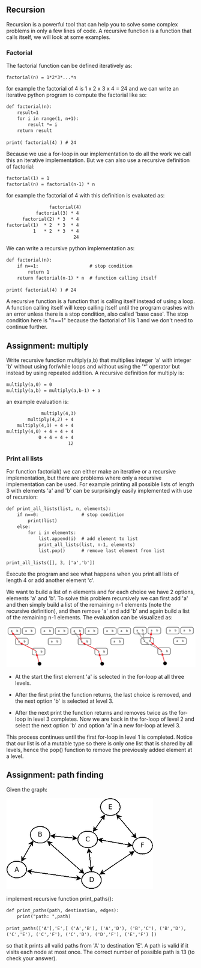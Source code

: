 ## Recursion

Recursion is a powerful tool that can help you to solve some complex
problems in only a few lines of code. A recursive function is a
function that calls itself, we will look at some examples.

### Factorial

The factorial function can be defined iteratively as:

    factorial(n) = 1*2*3*...*n

for example the factorial of 4 is 1 x 2 x 3 x 4 = 24 and we can write
an iterative python program to compute the factorial like so:

    def factorial(n):
        result=1
        for i in range(1, n+1):
            result *= i
        return result
        
    print( factorial(4) ) # 24

Because we use a for-loop in our implementation to do all the work we
call this an iterative implementation. But we can also use a recursive
definition of factorial:

    factorial(1) = 1
    factorial(n) = factorial(n-1) * n

for example the factorial of 4 with this definition is evaluated as:

                    factorial(4)
               factorial(3) * 4
          factorial(2) * 3  * 4
    factorial(1)  * 2  * 3  * 4
              1   * 2  * 3  * 4
                             24

We can write a recursive python implementation as:

    def factorial(n):
        if n==1:                   # stop condition
            return 1
        return factorial(n-1) * n  # function calling itself
        
    print( factorial(4) ) # 24

A recursive function is a function that is calling itself instead of
using a loop. A function calling itself will keep calling itself until
the program crashes with an error unless there is a stop condition,
also called 'base case'. The stop condition here is "n==1" because the
factorial of 1 is 1 and we don't need to continue further.

## Assignment: multiply

Write recursive function multiply(a,b) that multiplies integer 'a'
with integer 'b' without using for/while loops and without using the
'*' operator but instead by using repeated addition. A recursive
definition for multiply is:

    multiply(a,0) = 0
    multiply(a,b) = multiply(a,b-1) + a

an example evaluation is:

                 multiply(4,3)
            multiply(4,2) + 4
        multiply(4,1) + 4 + 4
    multiply(4,0) + 4 + 4 + 4
                0 + 4 + 4 + 4
                           12

### Print all lists

For function factorial() we can either make an iterative or a
recursive implementation, but there are problems where only a
recursive implementation can be used. For example printing all
possible lists of length 3 with elements 'a' and 'b' can be
surprisingly easily implemented with use of recursion:

    def print_all_lists(list, n, elements):
        if n==0:                # stop condition
            print(list)
        else:
            for i in elements:
                list.append(i)  # add element to list
                print_all_lists(list, n-1, elements)
                list.pop()      # remove last element from list
    
    print_all_lists([], 3, ['a','b'])

Execute the program and see what happens when you print all lists of
length 4 or add another element 'c'.

We want to build a list of n elements and for each choice we have 2
options, elements 'a' and 'b'. To solve this problem recursively we
can first add 'a' and then simply build a list of the remaining n-1
elements (note the recursive definition), and then remove 'a' and add
'b' and again build a list of the remaining n-1 elements. The
evaluation can be visualized as:

![](recursive_list.png)

- At the start the first element 'a' is selected in the for-loop at
all three levels.

- After the first print the function returns, the last choice is
removed, and the next option 'b' is selected at level 3.

- After the next print the function returns and removes twice as the
for-loop in level 3 completes. Now we are back in the for-loop of
level 2 and select the next option 'b' and option 'a' in a new
for-loop at level 3.

This process continues until the first for-loop in level 1 is
completed. Notice that our list is of a mutable type so there is only
one list that is shared by all levels, hence the pop() function to
remove the previously added element at a level.

## Assignment: path finding

Given the graph:

![](graph.png)

implement recursive function print_paths():

    def print_paths(path, destination, edges):
        print("path: ",path)

    print_paths(['A'],'E',[ ('A','B'), ('A','D'), ('B','C'), ('B','D'), ('C','E'), ('C','F'), ('C','D'), ('D','F'), ('E','F') ])

so that it prints all valid paths from 'A' to destination 'E'. A path
is valid if it visits each node at most once. The correct number of
possible path is 13 (to check your answer).
